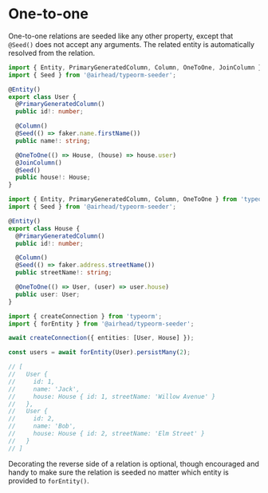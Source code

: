 # One-to-one

One-to-one relations are seeded like any other property, except that `@Seed()` does not accept any arguments. The
related entity is automatically resolved from the relation.

```typescript
import { Entity, PrimaryGeneratedColumn, Column, OneToOne, JoinColumn } from 'typeorm';
import { Seed } from '@airhead/typeorm-seeder';

@Entity()
export class User {
  @PrimaryGeneratedColumn()
  public id!: number;

  @Column()
  @Seed(() => faker.name.firstName())
  public name!: string;

  @OneToOne(() => House, (house) => house.user)
  @JoinColumn()
  @Seed()
  public house!: House;
}
```

```typescript
import { Entity, PrimaryGeneratedColumn, Column, OneToOne } from 'typeorm';
import { Seed } from '@airhead/typeorm-seeder';

@Entity()
export class House {
  @PrimaryGeneratedColumn()
  public id!: number;

  @Column()
  @Seed(() => faker.address.streetName())
  public streetName!: string;

  @OneToOne(() => User, (user) => user.house)
  public user: User;
}
```

```typescript
import { createConnection } from 'typeorm';
import { forEntity } from '@airhead/typeorm-seeder';

await createConnection({ entities: [User, House] });

const users = await forEntity(User).persistMany(2);

// [
//   User {
//     id: 1,
//     name: 'Jack',
//     house: House { id: 1, streetName: 'Willow Avenue' }
//   },
//   User {
//     id: 2,
//     name: 'Bob',
//     house: House { id: 2, streetName: 'Elm Street' }
//   }
// ]
```

Decorating the reverse side of a relation is optional, though encouraged and handy to make sure the relation is seeded
no matter which entity is provided to `forEntity()`.
